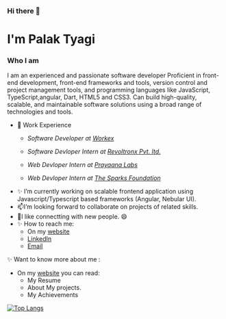 ### Hi there 👋

<!--
**palaktyagi/palaktyagi** is a ✨ _special_ ✨ repository because its `README.md` (this file) appears on your GitHub profile.-->

# I'm Palak Tyagi
### Who I am
I am an experienced and passionate software developer Proficient in front-end development, front-end frameworks and tools, version control and project
management tools, and programming languages like JavaScript, TypeScript,angular, Dart, HTML5 and CSS3. Can build high-quality, scalable, and maintainable
software solutions using a broad range of technologies and tools.

- 🔭 Work Experience 
     - <p><em> Software Developer at <a href="https://workex.jobs/" target="_blank">Workex</a></em></p>
     - <p><em> Software Devloper Intern at <a href="https://www.revoltronx.com/" target="_blank">Revoltronx Pvt. ltd.</a></em></p>
     - <p><em> Web Devloper Intern at <a href="http://prayaana.org/" target="_blank">Prayaana Labs</a></em></p>
     - <p><em> Web Devloper Intern at <a href="https://www.thesparksfoundationsingapore.org/" target="_blank">The Sparks Foundation</a></em></p>
- ✨ I’m currently working on scalable frontend application using Javascript/Typescript based frameworks (Angular, Nebular UI).
- 📫I’m looking forward to collaborate on projects of related skills.
- 👯I like connectting with new people. 😄
- ✨ How to reach me:
    -  On my [website](https://palaktyagi.github.io/)
    -  [LinkedIn](https://www.linkedin.com/in/palak-tyagi-0722691a1/)
    -  [Email](tyagipalak121@gmail.com)
         
✨ Want to know more about me :
  - On my [website](https://palaktyagi.github.io/) you can read:
     - My Resume
     - About My projects.
     - My Achievements

[![Top Langs](https://github-readme-stats.vercel.app/api/top-langs/?username=palaktyagi)](https://github.com/palaktyagi/github-readme-stats)
